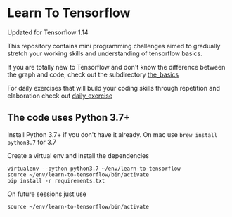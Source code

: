 # Learn To Tensorflow

Updated for Tensorflow 1.14

This repository contains mini programming challenges
aimed to gradually stretch your working skills and 
understanding of tensorflow basics.

If you are totally new to Tensorflow and don't know the 
difference between the graph and code, check out the subdirectory [the_basics](the_basics)

For daily exercises that will build your coding skills 
through repetition and elaboration check out [daily_exercise](daily_exercise)


## The code uses Python 3.7+

Install Python 3.7+ if you don't have it already.  On mac use `brew install python3.7` for 3.7

Create a virtual env and install the dependencies
```
virtualenv --python python3.7 ~/env/learn-to-tensorflow
source ~/env/learn-to-tensorflow/bin/activate
pip install -r requirements.txt
```
On future sessions just use
```
source ~/env/learn-to-tensorflow/bin/activate
```
